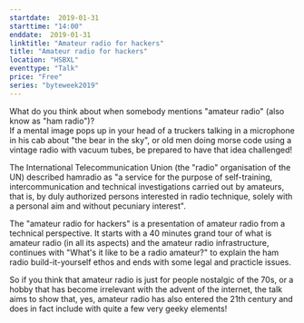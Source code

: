 ```yaml
---
startdate:  2019-01-31
starttime: "14:00"
enddate:  2019-01-31
linktitle: "Amateur radio for hackers"
title: "Amateur radio for hackers"
location: "HSBXL"
eventtype: "Talk"
price: "Free"
series: "byteweek2019"
--- 
```


What do you think about when somebody mentions "amateur radio" (also 
know as "ham radio")?  
If a mental image pops up in your head of a truckers talking in a 
microphone in his cab about "the bear in the sky", or old men doing 
morse code using a vintage radio with vacuum tubes, be prepared to have 
that idea challenged!


The International Telecommunication Union (the "radio" organisation of 
the UN) described hamradio as "a service for the purpose of 
self-training, intercommunication and technical investigations carried 
out by amateurs, that is, by duly authorized persons interested in radio 
technique, solely with a personal aim and without pecuniary interest".

The "amateur radio for hackers" is a presentation of amateur radio from 
a technical perspective. It starts with a 40 minutes grand tour of what 
is amateur radio (in all its aspects) and the amateur radio 
infrastructure, continues with "What's it like to be a radio amateur?" 
to explain the ham radio build-it-yourself ethos and ends with some 
legal and practicle issues.

So if you think that amateur radio is just for people nostalgic of the 
70s, or a hobby that has become irrelevant with the advent of the 
internet, the talk aims to show that, yes, amateur radio has also 
entered the 21th century and does in fact include with quite a few very 
geeky elements!